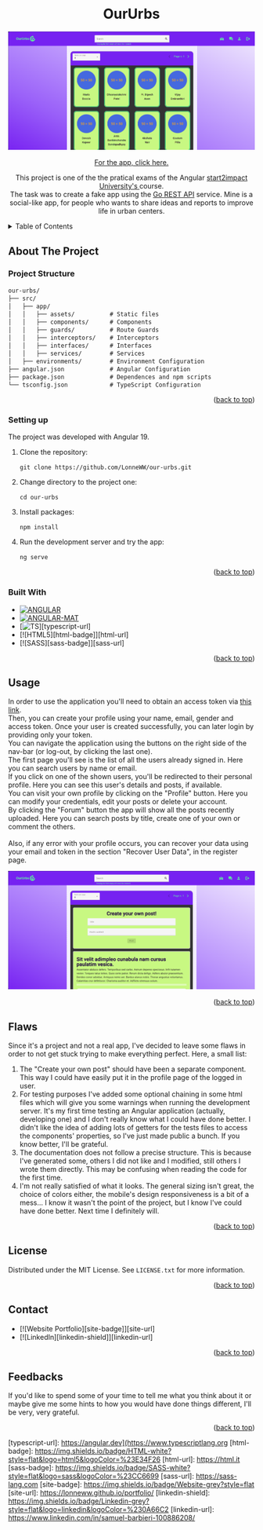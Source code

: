 <a name="readme-top"></a>

<br />
<div align="center">

<h1 align="center">OurUrbs</h1>

![Website Preview][website-preview-users]

[For the app, click here.](https://our-urbs.netlify.app)

  <p align="center">
    This project is one of the the pratical exams of the Angular <a href="https://www.start2impact.it"> start2impact University's </a> course. </br>
    The task was to create a fake app using the <a href="https://gorest.co.in">Go REST API</a> service.
    Mine is a social-like app, for people who wants to share ideas and reports to improve life in urban centers.
  </p>
</div>

<!-- TABLE OF CONTENTS -->
<details>
  <summary>Table of Contents</summary>
  <ol>
    <li>
      <a href="#about-the-project">About The Project</a>
      <ul>
        <li><a href="#project-structure">Project Structure</a></li>
        <li><a href="#setting-up">Setting Up</a></li>
        <li><a href="#built-with">Built With</a></li>
      </ul>
    </li>
    <li><a href="#usage">Usage</a></li>
    <li><a href="#flaws">Flaws</a></li>
    <li><a href="#license">License</a></li>
    <li><a href="#contact">Contact</a></li>
    <li><a href="#feedbacks">Feedbacks</a></li>
  </ol>
</details>

<!-- ABOUT THE PROJECT -->

## About The Project

### Project Structure

```
our-urbs/
├── src/
│   ├── app/
│   │   ├── assets/          # Static files
│   │   ├── components/      # Components
│   │   ├── guards/          # Route Guards
│   │   ├── interceptors/    # Interceptors
│   │   ├── interfaces/      # Interfaces
│   │   ├── services/        # Services
│   ├── environments/        # Environment Configuration
├── angular.json             # Angular Configuration
├── package.json             # Dependences and npm scripts
└── tsconfig.json            # TypeScript Configuration
```

<p align="right">(<a href="#readme-top">back to top</a>)</p>

### Setting up

The project was developed with Angular 19.

<ol>
  <li>
    Clone the repository:
    
    git clone https://github.com/LonneWW/our-urbs.git
  </li>
  <li>
    Change directory to the project one:
    
    cd our-urbs
  </li>
  <li>
    Install packages:
    
    npm install
  </li>
  <li>
    Run the development server and try the app:
    
    ng serve
  </li>
</ol>

<p align="right">(<a href="#readme-top">back to top</a>)</p>

### Built With

- [![ANGULAR][angular-badge]][angular-url]
- [![ANGULAR-MAT][angular-mat-badge]][angular-mat-url]
- [![TS][typescript-badge]][typescript-url]
- [![HTML5][html-badge]][html-url]
- [![SASS][sass-badge]][sass-url]

<p align="right">(<a href="#readme-top">back to top</a>)</p>

<!-- USAGE EXAMPLES -->

## Usage

In order to use the application you'll need to obtain an access token via <a href="https://gorest.co.in/consumer/login">this link</a>. </br>
Then, you can create your profile using your name, email, gender and access token. Once your user is created successfully, you can later login by providing only your token. </br>
You can navigate the application using the buttons on the right side of the nav-bar (or log-out, by clicking the last one). </br>
The first page you'll see is the list of all the users already signed in. Here you can search users by name or email. </br>
If you click on one of the shown users, you'll be redirected to their personal profile. Here you can see this user's details and posts, if available. </br>
You can visit your own profile by clicking on the "Profile" button. Here you can modify your credentials, edit your posts or delete your account.</br>
By clicking the "Forum" button the app will show all the posts recently uploaded. Here you can search posts by title, create one of your own or comment the others. </br>
</br>
Also, if any error with your profile occurs, you can recover your data using your email and token in the section "Recover User Data", in the register page. </br>

![Website Preview][website-preview-posts]

<p align="right">(<a href="#readme-top">back to top</a>)</p>

<!-- FLAWS -->

## Flaws

Since it's a project and not a real app, I've decided to leave some flaws in order to not get stuck trying to make everything perfect.
Here, a small list:

<ol>
  <li>
    The "Create your own post" should have been a separate component. This way I could have easily put it in the profile page of the logged in user.
  </li>
  <li>
    For testing purposes I've added some optional chaining in some html files which will give you some warnings when running the development server. It's my first time testing an Angular application (actually, developing one) and I don't really know what I could have done better. I didn't like the idea of adding lots of getters for the tests files to access the components' properties, so I've just made public a bunch. If you know better, I'll be grateful. 
  </li>
  <li>
    The documentation does not follow a precise structure. This is because I've generated some, others I did not like and I modified, still others I wrote them directly. This may be confusing when reading the code for the first time.
  </li>
  <li>
    I'm not really satisfied of what it looks. The general sizing isn't great, the choice of colors either, the mobile's design responsiveness is a bit of a mess... I know it wasn't the point of the project, but I know I've could have done better. Next time I definitely will.
  </li>
</ol>

<p align="right">(<a href="#readme-top">back to top</a>)</p>

<!-- LICENSE -->

## License

Distributed under the MIT License. See `LICENSE.txt` for more information.

<p align="right">(<a href="#readme-top">back to top</a>)</p>

<!-- CONTACT -->

## Contact

- [![Website Portfolio][site-badge]][site-url]
- [![LinkedIn][linkedin-shield]][linkedin-url]

<p align="right">(<a href="#readme-top">back to top</a>)</p>

<!-- FEEDBACKS -->

## Feedbacks

If you'd like to spend some of your time to tell me what you think about it or maybe give me some hints to how you would have done things different, I'll be very, very grateful.

<p align="right">(<a href="#readme-top">back to top</a>)</p>

[angular-badge]: https://img.shields.io/badge/Angular-white?style=flat&logo=angular&logoColor=purple
[angular-url]: https://angular.dev
[angular-mat-badge]: https://img.shields.io/badge/Angular%20Material-white?logo=angular&logoColor=%2300fbfb
[angular-mat-url]: https://material.angular.io
[typescript-badge]: https://img.shields.io/badge/Typescript-white?style=flat&logo=typescript&logoColor=%233178C6

[typescript-url]: https://angular.dev](https://www.typescriptlang.org
[html-badge]: https://img.shields.io/badge/HTML-white?style=flat&logo=html5&logoColor=%23E34F26
[html-url]: https://html.it
[sass-badge]: https://img.shields.io/badge/SASS-white?style=flat&logo=sass&logoColor=%23CC6699
[sass-url]: https://sass-lang.com
[site-badge]: https://img.shields.io/badge/Website-grey?style=flat
[site-url]: https://lonneww.github.io/portfolio/
[linkedin-shield]: https://img.shields.io/badge/Linkedin-grey?style=flat&logo=linkedin&logoColor=%230A66C2
[linkedin-url]: https://www.linkedin.com/in/samuel-barbieri-100886208/

[website-preview-register]: src/app/assets/Website-Preview-Register.png
[website-preview-users]: src/app/assets/Website-Preview-Users.png
[website-preview-posts]: src/app/assets/Website-Preview-Posts.png
